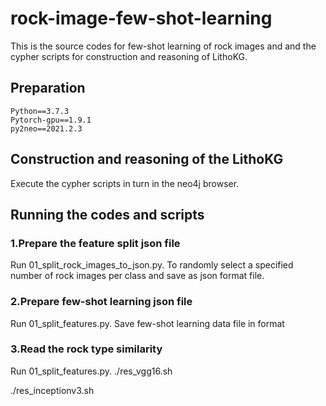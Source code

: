 # rock-image-few-shot-learning
This is the source codes for few-shot learning of rock images and and the cypher scripts for construction and reasoning of LithoKG.
## Preparation
    Python==3.7.3
    Pytorch-gpu==1.9.1
    py2neo==2021.2.3
## Construction and reasoning of the LithoKG
Execute the cypher scripts in turn in the neo4j browser.
## Running the codes and scripts
### 1.Prepare the feature split json file
Run 01_split_rock_images_to_json.py. To randomly select a specified number of rock images per class and save as json format file.
### 2.Prepare few-shot learning json file
Run 01_split_features.py. Save few-shot learning data file in format
### 3.Read the rock type similarity
Run 01_split_features.py.
./res_vgg16.sh

./res_inceptionv3.sh
